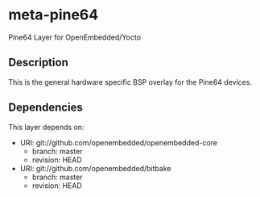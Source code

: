 # meta-pine64

Pine64 Layer for OpenEmbedded/Yocto

## Description

This is the general hardware specific BSP overlay for the Pine64 devices.

## Dependencies

This layer depends on:

* URI: git://github.com/openembedded/openembedded-core
  * branch: master
  * revision: HEAD
* URI: git://github.com/openembedded/bitbake
  * branch: master
  * revision: HEAD

